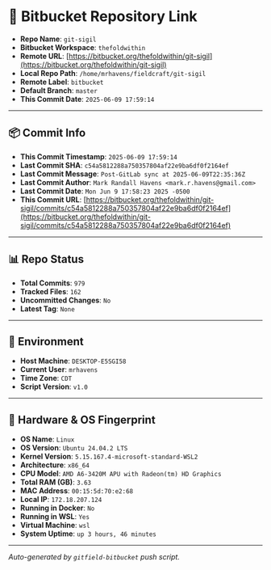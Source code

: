 # 🔗 Bitbucket Repository Link

- **Repo Name**: `git-sigil`
- **Bitbucket Workspace**: `thefoldwithin`
- **Remote URL**: [https://bitbucket.org/thefoldwithin/git-sigil](https://bitbucket.org/thefoldwithin/git-sigil)
- **Local Repo Path**: `/home/mrhavens/fieldcraft/git-sigil`
- **Remote Label**: `bitbucket`
- **Default Branch**: `master`
- **This Commit Date**: `2025-06-09 17:59:14`

---

## 📦 Commit Info

- **This Commit Timestamp**: `2025-06-09 17:59:14`
- **Last Commit SHA**: `c54a5812288a750357804af22e9ba6df0f2164ef`
- **Last Commit Message**: `Post-GitLab sync at 2025-06-09T22:35:36Z`
- **Last Commit Author**: `Mark Randall Havens <mark.r.havens@gmail.com>`
- **Last Commit Date**: `Mon Jun 9 17:58:23 2025 -0500`
- **This Commit URL**: [https://bitbucket.org/thefoldwithin/git-sigil/commits/c54a5812288a750357804af22e9ba6df0f2164ef](https://bitbucket.org/thefoldwithin/git-sigil/commits/c54a5812288a750357804af22e9ba6df0f2164ef)

---

## 📊 Repo Status

- **Total Commits**: `979`
- **Tracked Files**: `162`
- **Uncommitted Changes**: `No`
- **Latest Tag**: `None`

---

## 🧭 Environment

- **Host Machine**: `DESKTOP-E5SGI58`
- **Current User**: `mrhavens`
- **Time Zone**: `CDT`
- **Script Version**: `v1.0`

---

## 🧬 Hardware & OS Fingerprint

- **OS Name**: `Linux`
- **OS Version**: `Ubuntu 24.04.2 LTS`
- **Kernel Version**: `5.15.167.4-microsoft-standard-WSL2`
- **Architecture**: `x86_64`
- **CPU Model**: `AMD A6-3420M APU with Radeon(tm) HD Graphics`
- **Total RAM (GB)**: `3.63`
- **MAC Address**: `00:15:5d:70:e2:68`
- **Local IP**: `172.18.207.124`
- **Running in Docker**: `No`
- **Running in WSL**: `Yes`
- **Virtual Machine**: `wsl`
- **System Uptime**: `up 3 hours, 46 minutes`

---

_Auto-generated by `gitfield-bitbucket` push script._
